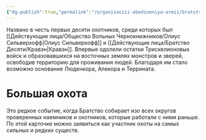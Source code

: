 ```yaml
---
{"dg-publish":true,"permalink":"/organizaczii-obedineniya-armii/bratstvo-desyati/","dgPassFrontmatter":true}
---
```



Названо в честь первых десяти охотников, среди которых был [[Действующие лица/Общество Вольных Чернокнижников/Опиус Сильверхофф\|Опиус Сильверхофф]] и [[Действующие лица/Братство Десяти/Кравэн\|Кравэн]].
Впервые одолели остатки Трискелионовых войск и образовавшихся на восточных землях монстров и зверей, освободив территорию для проживания людей.
Благодаря им стало возможно основание Люденкора, Алекора и Террината.

# Большая охота

Это редкое событие, когда Братство собирает изо всех округов проверенных наемников и охотников, которые работали с ними раньше. По этой карточке можно заявиться как участник охоты на самых сильных и редких существ.